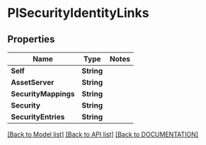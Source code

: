 # PISecurityIdentityLinks

## Properties
Name | Type | Notes
------------ | ------------- | -------------
**Self** | **String**
**AssetServer** | **String**
**SecurityMappings** | **String**
**Security** | **String**
**SecurityEntries** | **String**

[[Back to Model list]](../../DOCUMENTATION.md#documentation-for-models) [[Back to API list]](../../DOCUMENTATION.md#documentation-for-api-endpoints) [[Back to DOCUMENTATION]](../../DOCUMENTATION.md)
